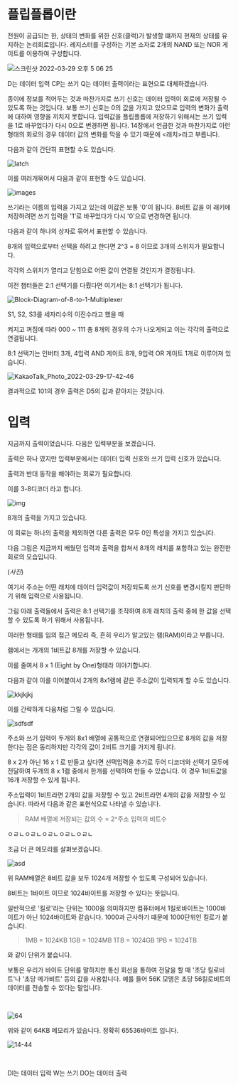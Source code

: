 # 플립플롭이란
전원이 공급되는 한, 상태의 변화를 위한 신호(클럭)가 발생할 떄까지 현재의 상태를 유지하는 논리회로입니다.
레지스터를 구성하는 기본 소자로 2개의 NAND 또는 NOR 게이트를 이용하여 구성합니다.



![스크린샷 2022-03-29 오후 5 06 25](https://user-images.githubusercontent.com/67586085/160564045-aa8c1450-70b6-4588-8208-d6af5fe6b404.png)


D는 데이터 입력
CP는 쓰기
Q는 데이터 출력이라는 표현으로 대체하겠습니다.


종이에 정보를 적어두는 것과 마찬가지로 쓰기 신호는 데이터 입력이 회로에 저장될 수 있도록 하는 것입니다.
보통 쓰기 신호는 0의 값을 가지고 있으므로 입력의 변화가 출력에 대하여 영향을 끼치지 못합니다.
입력값을 플립플롭에 저장하기 위해서는 쓰기 입력을 1로 바꾸었다가 다시 0으로 변경하면 됩니다.
14장에서 언급한 것과 마찬가지로 이런 형태의 회로의 경우 데이터 값의 변화를 막을 수 있기 때문에 <래치>라고 부릅니다.


다음과 같이 간단히 표현할 수도 있습니다.

![latch](https://user-images.githubusercontent.com/67586085/160565187-a87de87b-5c7e-44eb-8664-9773c5626b94.jpeg)

이를 여러개묶어서 다음과 같이 표현할 수도 있습니다.

![images](https://user-images.githubusercontent.com/67586085/160565438-2effa240-37b1-494c-a3fc-bf95e3306237.png)


쓰기라는 이름의 입력을 가지고 있는데 이값은 보통 '0'이 됩니다.
8비트 값을 이 래키에 저장하려면 쓰기 입력을 '1'로 바꾸었다가 다시 '0'으로 변경하면 됩니다.


다음과 같이 하나의 상자로 묶어서 표현할 수 있습니다.

8개의 입력으로부터 선택을 하려고 한다면 2^3 = 8 이므로 3개의 스위치가 필요합니다.

각각의 스위치가 열리고 닫힘으로 어떤 값이 연결될 것인지가 결정됩니다.

이전 챕터들은 2:1 선택기를 다뤘다면 여기서는 8:1 선택기가 됩니다.


![Block-Diagram-of-8-to-1-Multiplexer](https://user-images.githubusercontent.com/67586085/160569134-cba91447-26a7-4a14-a64b-093923ad7b2b.jpeg)


S1, S2, S3를 세자리수의 이진수라고 했을 때

켜지고 꺼짐에 따라 000 ~ 111 총 8개의 경우의 수가 나오게되고 이는 각각의 출력으로 연결됩니다.

8:1 선택기는 인버터 3개, 4입력 AND 게이트 8개, 9입력 OR 게이트 1개로 이루어져 있습니다.


![KakaoTalk_Photo_2022-03-29-17-42-46](https://user-images.githubusercontent.com/67586085/160571163-a8117c33-b574-4364-8cd3-708279cc20fc.jpeg)

결과적으로 101의 경우 출력은 D5의 값과 같아지는 것입니다.


# 입력
지금까지 출력이었습니다. 
다음은 입력부분을 보겠습니다.

출력은 하나 였지만 입력부분에서는 데이터 입력 신호와 쓰기 입력 신호가 있습니다.

출력과 반대 동작을 해야하는 회로가 필요합니다.

이를 3-8디코더 라고 합니다.

![img](https://user-images.githubusercontent.com/67586085/160573112-33562497-f59b-4292-82a8-081c744b2e0f.png)

8개의 출력을 가지고 있습니다.

이 회로는 하나의 출력을 제외하면 다른 출력은 모두 0인 특성을 가지고 있습니다.

다음 그림은 지금까지 배웠던 입력과 출력을 합쳐서 8개의 래치를 포함하고 있는 완전한 회로의 모습입니다.

(_사진_)


여기서 주소는 어떤 래치에 데이터 입력값이 저장되도록 쓰기 신호를 변경시킬지 판단하기 위해 입력으로 사용됩니다.

그림 아래 출력들에서 출력은 8:1 선택기를 조작하여 8개 래치의 출력 중에 한 값을 선택할 수 있도록 하기 위해서 사용됩니다.

이러한 형태를 임의 접근 메모리 즉, 흔히 우리가 알고있는 램(RAM)이라고 부릅니다.

램에서는 개개의 1비트값 8개를 저장할 수 있습니다.

이를 줄여서  8 x 1 (Eight by One)형태라 이야기합니다.

다음과 같이 이를 이어붙여서 2개의 8x1램에 같은 주소값이 입력되게 할 수도 있습니다.

![kkjkjkj](https://user-images.githubusercontent.com/67586085/160594313-b7d3f72b-89ce-4ed0-9e97-a91378b17391.jpeg)


이를 간략하게 다음처럼 그릴 수 있습니다.


![sdfsdf](https://user-images.githubusercontent.com/67586085/160594130-34abd02e-c978-4819-9429-1a9d0dd1ccaa.jpeg)

주소와 쓰기 입력이 두개의 8x1 배열에 공통적으로 연결되어있으므로 8개의 값을 저장한다는 점은 동리하지만 각각의 값이 2비트 크기를 가지게 됩니다.

8 x 2가 아닌 16 x 1 로 만들고 싶다면 선택입력을 추가로 두어 디코더와 선택기 모두에 전달하여 두개의 8 x 1램 중에서 한개를 선택하여 만들 수 있습니다. 이 경우 1비트값을 16개 저장할 수 있게 됩니다.


주소입력이 1비트라면 2개의 값을 저장할 수 있고 2비트라면 4개의 값을 저장할 수 있습니다. 따라서 다음과 같은 표현식으로 나타낼 수 있습니다.

> RAM 배열에 저장되는 값의 수 = 2^주소 입력의 비트수

ㅇㄹㄴㅇㄹㄴㅇㄹㄴㅇㄹㄴㅇㄹㄴ


조금 더 큰 메모리를 살펴보겠습니다.

![asd](https://user-images.githubusercontent.com/67586085/160602295-57138439-1743-465f-ab1c-9357076f93cd.jpeg)

위 RAM배열은 8비트 값을 보두 1024개 저장할 수 있도록 구성되어 있습니다.

8비트는 1바이트 이므로 1024바이트를 저장할 수 있다는 뜻입니다.

일반적으로 '킬로'라는 단위는 1000을 의미하지만 컴퓨터에서 1킬로바이트는 1000바이트가 아닌 1024바이트와 같습니다. 1000과 근사하기 떄문에 1000단위인 킬로가 붙습니다.

> 1MB = 1024KB
> 1GB = 1024MB
> 1TB = 1024GB
> 1PB = 1024TB

와 같이 단위가 붙습니다.

보통은 우리가 바이트 단위를 말하지만 통신 회선을 통하여 전달을 할 때 '초당 킬로비트'나 '초당 메가비트' 등의 값을 사용합니다.
예를 들어 56K 모뎀은 초당 56킬로비트의 데이터를 전송할 수 있다는 말입니다.

<br />


![64](https://user-images.githubusercontent.com/67586085/160607826-454b7d29-b1b2-4220-9d7f-b02fcf9aa2e1.jpeg)

위와 같이 64KB 메모리가 있습니다. 정확히 65536바이트 입니다.


![14-44](https://user-images.githubusercontent.com/67586085/160608920-e52dc1b6-bb93-4e75-8a7c-d595d6257345.jpeg)




<br />


DI는 데이터 입력
W는 쓰기
DO는 데이터 출력


